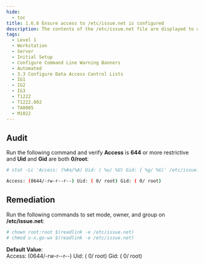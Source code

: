 ```yaml
---
hide:
  - toc
title: 1.6.6 Ensure access to /etc/issue.net is configured
description: The contents of the /etc/issue.net file are displayed to users prior to login for remote connections from configured services.
tags:
  - Level 1
  - Workstation
  - Server
  - Initial Setup
  - Configure Command Line Warning Banners
  - Automated
  - 3.3 Configure Data Access Control Lists
  - IG1
  - IG2
  - IG3
  - T1222
  - T1222.002
  - TA0005
  - M1022
---
```


## Audit
Run the following command and verify **Access** is **644** or more restrictive and **Uid** and **Gid** are both **0/root**:
```bash
# stat -Lc 'Access: (%#a/%A) Uid: ( %u/ %U) Gid: { %g/ %G)' /etc/issue.net

Access: (0644/-rw-r--r--) Uid: ( 0/ root) Gid: ( 0/ root)
```

## Remediation
Run the following commands to set mode, owner, and group on **/etc/issue.net**:
```bash
# chown root:root $(readlink -e /etc/issue.net)
# chmod u-x,go-wx $(readlink -e /etc/issue.net)
```

  
**Default Value**:  
Access: (0644/-rw-r--r--) Uid: ( 0/ root) Gid: ( 0/ root)
